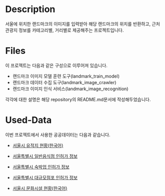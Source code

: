# Description

서울에 위치한 랜드마크의 이미지를 입력받아 해당 랜드마크의 위치를 반환하고, 근처 관광지 정보를 카테고리별, 거리별로 제공해주는 프로젝트입니다.

# Files

이 프로젝트는 다음과 같은 구성으로 이루어져 있습니다.

* 랜드마크 이미지 모델 훈련 도구(landmark_train_model)
* 랜드마크 데이터 수집 도구(landmark_image_crawler)
* 랜드마크 이미지 인식 서비스(landmark_image_recognition)

각각에 대한 설명은 해당 repository의 README.md문서에 작성해두었습니다.

# Used-Data

이번 프로젝트에서 사용한 공공데이터는 다음과 같습니다.

* [서울시 유적지 현황(한국어)](http://data.seoul.go.kr/dataList/OA-13003/S/1/datasetView.do)
    
* [서울특별시 일반음식점 인허가 정보](http://data.seoul.go.kr/dataList/OA-16094/S/1/datasetView.do)
    
* [서울특별시 숙박업 인허가 정보](http://data.seoul.go.kr/dataList/OA-16044/S/1/datasetView.do)

* [서울특별시 대규모점포 인허가 정보](http://data.seoul.go.kr/dataList/OA-16096/S/1/datasetView.do)
   
* [서울시 문화시설 현황(한국어)](http://data.seoul.go.kr/dataList/OA-12993/S/1/datasetView.do)
    




